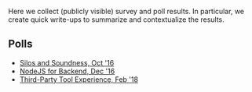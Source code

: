 Here we collect (publicly visible) survey and poll results. In particular, we
create quick write-ups to summarize and contextualize the results.

## Polls
* [Silos and Soundness, Oct '16](/polls/silos_and_soundness_2016_10)
* [NodeJS for Backend, Dec '16](/polls/nodejs_for_backend_2016_12)
* [Third-Party Tool Experience, Feb '18](/polls/third_party_xp_2018_02)
